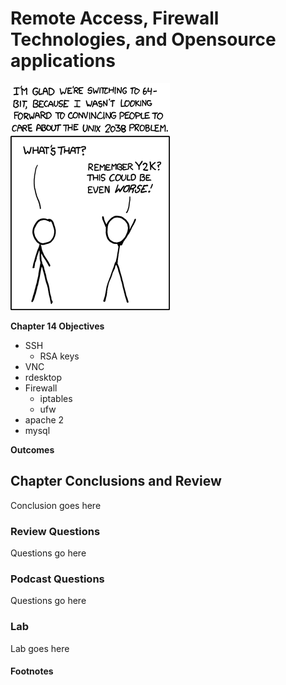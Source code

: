 # Remote Access, Firewall Technologies, and Opensource applications
![*Good thing we avoided that one...*](images/Chapter-Header/Chapter-14/2038-2.png "2038")

__Chapter 14 Objectives__

  * SSH
    + RSA keys
  * VNC
  * rdesktop
  * Firewall
    + iptables
    + ufw
  * apache 2
  * mysql
  
__Outcomes__

   
## Chapter Conclusions and Review

  Conclusion goes here

### Review Questions

  Questions go here

### Podcast Questions

 Questions go here

### Lab

 Lab goes here 
 
#### Footnotes
 

 